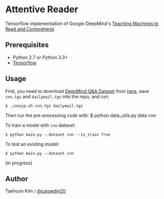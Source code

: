 Attentive Reader
================

Tensorflow implementation of Google DeepMind's [Teaching Machines to Read and Comprehend](http://arxiv.org/pdf/1506.03340v3.pdf).


Prerequisites
-------------

- Python 2.7 or Python 3.3+
- [Tensorflow](https://www.tensorflow.org/)


Usage
-----

First, you need to download [DeepMind Q&A Dataset](https://github.com/deepmind/rc-data) from [here](http://cs.nyu.edu/~kcho/DMQA/), save `cnn.tgz` and `dailymail.tgz` into the repo, and run:

    $ ./unzip.sh cnn.tgz dailymail.tgz

Then run the pre-processing code with:
    $ python data_utils.py data cnn

To train a model with `cnn` dataset:

    $ python main.py --dataset cnn --is_train True

To test an existing model:

    $ python main.py --dataset cnn

(in progress)


Author
------

Taehoon Kim / [@carpedm20](http://carpedm20.github.io/)

